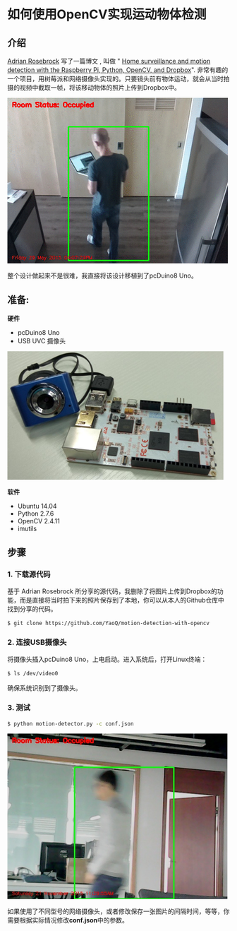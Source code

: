 # 如何使用OpenCV实现运动物体检测

## 介绍
[Adrian Rosebrock](http://www.pyimagesearch.com/author/adrian/) 写了一篇博文 , 叫做 " [Home surveillance and motion detection with the Raspberry Pi, Python, OpenCV, and Dropbox](http://www.pyimagesearch.com/2015/06/01/home-surveillance-and-motion-detection-with-the-raspberry-pi-python-and-opencv/)". 非常有趣的一个项目，用树莓派和网络摄像头实现的。只要镜头前有物体运动，就会从当时拍摄的视频中截取一帧，将该移动物体的照片上传到Dropbox中。

![home surveillance](images/pi_home_surveillance_animated.gif)

整个设计做起来不是很难，我直接将该设计移植到了pcDuino8 Uno。

## 准备:
 **硬件**
- pcDuino8 Uno
- USB UVC 摄像头

![](images/cam_p8.png)

**软件**
- Ubuntu 14.04
- Python 2.7.6
- OpenCV 2.4.11
- imutils

## 步骤
### 1. 下载源代码
基于 Adrian Rosebrock 所分享的源代码，我删除了将图片上传到Dropbox的功能，而是直接将当时拍下来的照片保存到了本地，你可以从本人的Github仓库中找到分享的代码。
```bash
$ git clone https://github.com/YaoQ/motion-detection-with-opencv
```
### 2. 连接USB摄像头
将摄像头插入pcDuino8 Uno，上电启动。进入系统后，打开Linux终端：
```bash
$ ls /dev/video0
```
确保系统识别到了摄像头。

### 3. 测试
```bash
$ python motion-detector.py -c conf.json
```

![](images/motion.png)

如果使用了不同型号的网络摄像头，或者修改保存一张图片的间隔时间，等等，你需要根据实际情况修改**conf.json**中的参数。